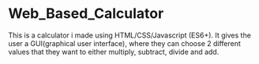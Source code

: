 # Web_Based_Calculator
This is a calculator i made using HTML/CSS/Javascript (ES6+).  It gives the user a GUI(graphical user interface), where they can choose 2 different values that they want to either multiply, subtract, divide and add.

